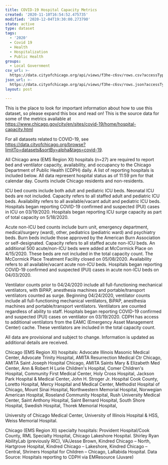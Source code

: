 ```yaml
---
title: COVID-19 Hospital Capacity Metrics
created: '2020-11-10T16:54:52.475735'
modified: '2020-12-04T19:30:00.273790'
state: active
type: dataset
tags:
  - '2020'
  - Covid 19
  - Health
  - Hospitalization
  - Public Health
groups:
  - Local Government
csv_url: >-
  https://data.cityofchicago.org/api/views/f3he-c6sv/rows.csv?accessType=DOWNLOAD
json_url: >-
  https://data.cityofchicago.org/api/views/f3he-c6sv/rows.json?accessType=DOWNLOAD
layout: post

---
```

This is the place to look for important information about how to use this dataset, so please expand this box and read on! This is the source data for some of the metrics available at https://www.chicago.gov/city/en/sites/covid-19/home/hospital-capacity.html

For all datasets related to COVID-19, see https://data.cityofchicago.org/browse?limitTo=datasets&sortBy=alpha&tags=covid-19.

All Chicago area (EMS Region XI) hospitals (n=27) are required to report bed and ventilator capacity, availability, and occupancy to the Chicago Department of Public Health (CDPH) daily. A list of reporting hospitals is included below. All data represent hospital status as of 11:59 pm for that calendar day. Counts include Chicago residents and non-residents.

ICU bed counts include both adult and pediatric ICU beds. Neonatal ICU beds are not included. Capacity refers to all staffed adult and pediatric ICU beds. Availability refers to all available/vacant adult and pediatric ICU beds. Hospitals began reporting COVID-19 confirmed and suspected (PUI) cases in ICU on 03/19/2020. Hospitals began reporting ICU surge capacity as part of total capacity on 5/18/2020.

Acute non-ICU bed counts include burn unit, emergency department, medical/surgery (ward), other, pediatrics (pediatric ward) and psychiatry beds. Burn beds include those approved by the American Burn Association or self-designated. Capacity refers to all staffed acute non-ICU beds. An additional 500 acute/non-ICU beds were added at McCormick Place on 4/15/2020. These beds are not included in the total capacity count. The McCormick Place Treatment Facility closed on 05/08/2020. Availability refers to all available/vacant acute non-ICU beds. Hospitals began reporting COVID-19 confirmed and suspected (PUI) cases in acute non-ICU beds on 04/03/2020.

Ventilator counts prior to 04/24/2020 include all full-functioning mechanical ventilators, with BiPAP, anesthesia machines and portable/transport ventilators counted as surge. Beginning 04/24/2020, ventilator counts include all full-functioning mechanical ventilators, BiPAP, anesthesia machines and portable/transport ventilators. Ventilators are counted regardless of ability to staff. Hospitals began reporting COVID-19 confirmed and suspected (PUI) cases on ventilator on 03/19/2020. CDPH has access to additional ventilators from the EAMC (Emergency Asset Management Center) cache. These ventilators are included in the total capacity count.

All data are provisional and subject to change. Information is updated as additional details are received.

Chicago (EMS Region XI) hospitals: Advocate Illinois Masonic Medical Center, Advocate Trinity Hospital, AMITA Resurrection Medical Ctr Chicago, AMITA Saint Joseph Hospital Chicago, AMITA Saints Mary & Elizabeth Med Center, Ann & Robert H Lurie Children's Hospital, Comer Children's Hospital, Community First Medical Center, Holy Cross Hospital, Jackson Park Hospital & Medical Center, John H. Stroger Jr. Hospital Cook County, Loretto Hospital, Mercy Hospital and Medical Center, Methodist Hospital of Chicago, Mount Sinai Hospital, Northwestern Memorial Hospital, Norwegian American Hospital, Roseland Community Hospital, Rush University Medical Center, Saint Anthony Hospital, Saint Bernard Hospital, South Shore Hospital, Swedish Hospital, Thorek Memorial Hospital,

University of Chicago Medical Center, University of Illinois Hospital & HSS, Weiss Memorial Hospital.

Chicago (EMS Region XI) specialty hospitals: Provident Hospital/Cook County, RML Specialty Hospital, Chicago Lakeshore Hospital. Shirley Ryan AbilityLab (previously RIC), VA/Jesse Brown, Kindred Chicago – North, Hartgrove Hospital, Kindred Chicago – Lakeshore, Kindred Chicago – Central, Shriners Hospital for Children – Chicago, LaRabida Hospital. Data Source: Hospitals reporting to CDPH via EMResource (Juvare)
